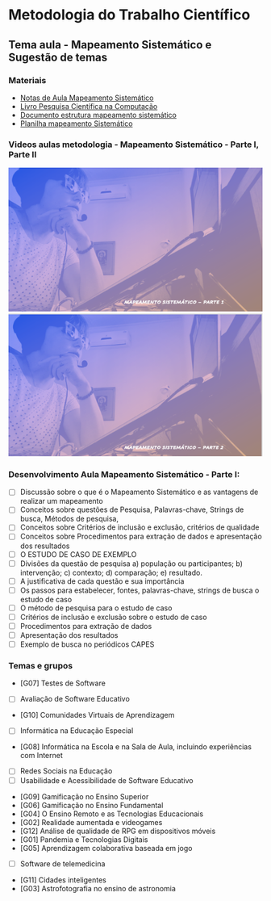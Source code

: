 # Metodologia do Trabalho Científico
## Tema aula - Mapeamento Sistemático e Sugestão de temas

### Materiais
- [Notas de Aula Mapeamento Sistemático](mapeamento_sistematico_atualizado.pdf)
- [Livro Pesquisa Científica na Computação](livro_pesquisa.pdf)
- [Documento estrutura mapeamento sistemático](documento.doc)
- [Planilha mapeamento Sistemático](planilha_mapeamento.xlsx)

### Videos aulas metodologia -  Mapeamento Sistemático - Parte I, Parte II
[![Mapeamento Sistemático - Parte 1](capa_09.png)](https://youtu.be/qDzw5aQEiFs)
[![Mapeamento Sistemático - Parte 2](capa_10.png)](https://youtu.be/HcLmtRzVjwU)



### Desenvolvimento Aula Mapeamento Sistemático - Parte I: 

- [ ]  Discussão sobre o que é o Mapeamento Sistemático e as vantagens de realizar um mapeamento
- [ ]  Conceitos sobre questões de Pesquisa, Palavras-chave, Strings de busca, Métodos de pesquisa, 
- [ ]  Conceitos sobre Critérios de inclusão e exclusão, critérios de qualidade
- [ ]  Conceitos sobre Procedimentos para extração de dados e apresentação dos resultados
- [ ]  O ESTUDO DE CASO DE EXEMPLO
- [ ]  Divisões da questão de pesquisa a) população ou participantes; b) intervenção; c) contexto; d) comparação; e) resultado. 
- [ ]  A justificativa de cada questão e sua importância 
- [ ]  Os passos para estabelecer, fontes, palavras-chave, strings de busca o estudo de caso
- [ ]  O método de pesquisa para o estudo de caso
- [ ]  Critérios de inclusão e exclusão sobre o estudo de caso
- [ ]  Procedimentos para extração de dados
- [ ]  Apresentação dos resultados
- [ ]  Exemplo de busca no periódicos CAPES

### Temas e grupos

- [G07]  Testes de Software
- [ ]  Avaliação de Software Educativo
- [G10]  Comunidades Virtuais de Aprendizagem
- [ ]  Informática na Educação Especial
- [G08]  Informática na Escola e na Sala de Aula, incluindo experiências com Internet
- [ ]  Redes Sociais na Educação
- [ ]  Usabilidade e Acessibilidade de Software Educativo
- [G09]  Gamificação no Ensino Superior
- [G06]  Gamificação no Ensino Fundamental
- [G04]  O Ensino Remoto e as Tecnologias Educacionais
- [G02]  Realidade aumentada  e videogames
- [G12]  Análise de qualidade de RPG em dispositivos móveis
- [G01]  Pandemia e Tecnologias Digitais
- [G05]  Aprendizagem colaborativa baseada em jogo
- [ ]  Software de telemedicina
- [G11]  Cidades inteligentes
- [G03] Astrofotografia no ensino de astronomia

